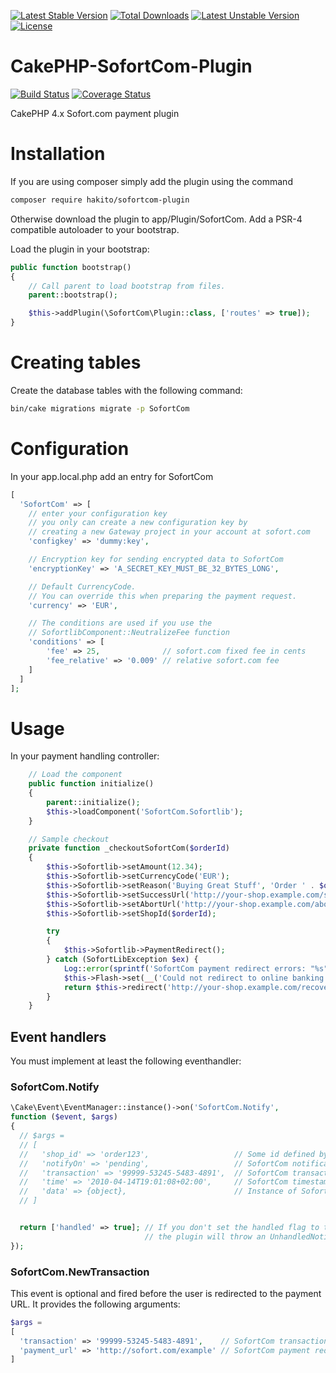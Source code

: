 [![Latest Stable Version](https://poser.pugx.org/hakito/cakephp-sofortcom-plugin/v/stable.svg)](https://packagist.org/packages/hakito/cakephp-sofortcom-plugin) [![Total Downloads](https://poser.pugx.org/hakito/cakephp-sofortcom-plugin/downloads.svg)](https://packagist.org/packages/hakito/cakephp-sofortcom-plugin) [![Latest Unstable Version](https://poser.pugx.org/hakito/cakephp-sofortcom-plugin/v/unstable.svg)](https://packagist.org/packages/hakito/cakephp-sofortcom-plugin) [![License](https://poser.pugx.org/hakito/cakephp-sofortcom-plugin/license.svg)](https://packagist.org/packages/hakito/cakephp-sofortcom-plugin)

# CakePHP-SofortCom-Plugin

[![Build Status](https://travis-ci.org/hakito/CakePHP-SofortCom-Plugin.svg?branch=master)](https://travis-ci.org/hakito/CakePHP-SofortCom-Plugin)
[![Coverage Status](https://coveralls.io/repos/github/hakito/CakePHP-SofortCom-Plugin/badge.svg?branch=master)](https://coveralls.io/github/hakito/CakePHP-SofortCom-Plugin?branch=master)

CakePHP 4.x Sofort.com payment plugin

# Installation

If you are using composer simply add the plugin using the command

```bash
composer require hakito/sofortcom-plugin
```

Otherwise download the plugin to app/Plugin/SofortCom. Add a PSR-4 compatible autoloader to your bootstrap.

Load the plugin in your bootstrap:

```php
public function bootstrap()
{
    // Call parent to load bootstrap from files.
    parent::bootstrap();

    $this->addPlugin(\SofortCom\Plugin::class, ['routes' => true]);
}
```

# Creating tables

Create the database tables with the following command:

```bash
bin/cake migrations migrate -p SofortCom
```

# Configuration

In your app.local.php add an entry for SofortCom

```php
[
  'SofortCom' => [
    // enter your configuration key
    // you only can create a new configuration key by
    // creating a new Gateway project in your account at sofort.com
    'configkey' => 'dummy:key',

    // Encryption key for sending encrypted data to SofortCom
    'encryptionKey' => 'A_SECRET_KEY_MUST_BE_32_BYTES_LONG',

    // Default CurrencyCode.
    // You can override this when preparing the payment request.
    'currency' => 'EUR',

    // The conditions are used if you use the
    // SofortlibComponent::NeutralizeFee function
    'conditions' => [
        'fee' => 25,              // sofort.com fixed fee in cents
        'fee_relative' => '0.009' // relative sofort.com fee
    ]
  ]
];
```

# Usage

In your payment handling controller:

```php
    // Load the component
    public function initialize()
    {
        parent::initialize();
        $this->loadComponent('SofortCom.Sofortlib');
    }

    // Sample checkout
    private function _checkoutSofortCom($orderId)
    {
        $this->Sofortlib->setAmount(12.34);
        $this->Sofortlib->setCurrencyCode('EUR');
        $this->Sofortlib->setReason('Buying Great Stuff', 'Order ' . $orderId); // Displayed as payment reason to the user
        $this->Sofortlib->setSuccessUrl('http://your-shop.example.com/success'); // The URL your clients are redirected upon success
        $this->Sofortlib->setAbortUrl('http://your-shop.example.com/abort'); // The URL your clients are redirected upon abort
        $this->Sofortlib->setShopId($orderId);

        try
        {
            $this->Sofortlib->PaymentRedirect();
        } catch (SofortLibException $ex) {
            Log::error(sprintf('SofortCom payment redirect errors: "%s"', var_export($ex->errors, true)));
            $this->Flash->set(__('Could not redirect to online banking (Error {0}). Please choose another payment method.', $ex->getMessage()));
            return $this->redirect('http://your-shop.example.com/recover');
        }
    }
```

## Event handlers

You must implement at least the following eventhandler:

### SofortCom.Notify

```php
\Cake\Event\EventManager::instance()->on('SofortCom.Notify',
function ($event, $args)
{
  // $args =
  // [
  //   'shop_id' => 'order123',                   // Some id defined by you upon payment initialization
  //   'notifyOn' => 'pending',                   // SofortCom notification URL suffix
  //   'transaction' => '99999-53245-5483-4891',  // SofortCom transaction id
  //   'time' => '2010-04-14T19:01:08+02:00',     // SofortCom timestamp of notification
  //   'data' => {object},                        // Instance of Sofort\SofortLib\TransactionData
  // ]


  return ['handled' => true]; // If you don't set the handled flag to true
                              // the plugin will throw an UnhandledNotificationException
});
```

### SofortCom.NewTransaction

This event is optional and fired before the user is redirected to the payment URL.
It provides the following arguments:

```php
$args =
[
  'transaction' => '99999-53245-5483-4891',    // SofortCom transaction id
  'payment_url' => 'http://sofort.com/example' // SofortCom payment redirect url
]
```
